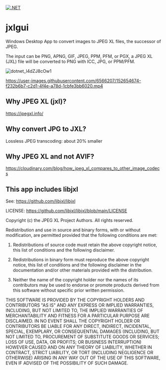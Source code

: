 [![.NET](https://github.com/dhcgn/jxlgui/actions/workflows/dotnet.yml/badge.svg)](https://github.com/dhcgn/jxlgui/actions/workflows/dotnet.yml)
# jxlgui
Windows Desktop App to convert images to JPEG XL files, the successor of JPEG.

The input can be PNG, APNG, GIF, JPEG, PPM, PFM, or PGX, a JPEG XL (JXL) file will be converted to PNG with ICC, JPG, or PPM/PFM.

![dotnet_l4dZJ8cOw1](https://user-images.githubusercontent.com/6566207/175294356-6f7792e1-f69f-41a3-a7de-c7ffc75b614e.png)

https://user-images.githubusercontent.com/6566207/152654674-f232b6b7-c2d1-4f4e-a78d-1cbfe3bb6020.mp4

## Why JPEG XL (jxl)?

https://jpegxl.info/

## Why convert JPG to JXL?

Lossless JPEG transcoding: about 20% smaller

## Why JPEG XL and not AVIF?

https://cloudinary.com/blog/how_jpeg_xl_compares_to_other_image_codecs

## This app includes libjxl

See: https://github.com/libjxl/libjxl

LICENSE: https://github.com/libjxl/libjxl/blob/main/LICENSE

Copyright (c) the JPEG XL Project Authors.
All rights reserved.

Redistribution and use in source and binary forms, with or without
modification, are permitted provided that the following conditions are met:

1. Redistributions of source code must retain the above copyright notice, this
   list of conditions and the following disclaimer.

2. Redistributions in binary form must reproduce the above copyright notice,
   this list of conditions and the following disclaimer in the documentation
   and/or other materials provided with the distribution.

3. Neither the name of the copyright holder nor the names of its
   contributors may be used to endorse or promote products derived from
   this software without specific prior written permission.

THIS SOFTWARE IS PROVIDED BY THE COPYRIGHT HOLDERS AND CONTRIBUTORS "AS IS"
AND ANY EXPRESS OR IMPLIED WARRANTIES, INCLUDING, BUT NOT LIMITED TO, THE
IMPLIED WARRANTIES OF MERCHANTABILITY AND FITNESS FOR A PARTICULAR PURPOSE ARE
DISCLAIMED. IN NO EVENT SHALL THE COPYRIGHT HOLDER OR CONTRIBUTORS BE LIABLE
FOR ANY DIRECT, INDIRECT, INCIDENTAL, SPECIAL, EXEMPLARY, OR CONSEQUENTIAL
DAMAGES (INCLUDING, BUT NOT LIMITED TO, PROCUREMENT OF SUBSTITUTE GOODS OR
SERVICES; LOSS OF USE, DATA, OR PROFITS; OR BUSINESS INTERRUPTION) HOWEVER
CAUSED AND ON ANY THEORY OF LIABILITY, WHETHER IN CONTRACT, STRICT LIABILITY,
OR TORT (INCLUDING NEGLIGENCE OR OTHERWISE) ARISING IN ANY WAY OUT OF THE USE
OF THIS SOFTWARE, EVEN IF ADVISED OF THE POSSIBILITY OF SUCH DAMAGE.
